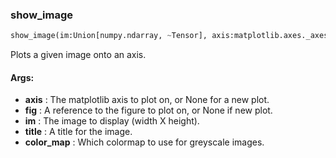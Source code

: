 

### show_image
```python
show_image(im:Union[numpy.ndarray, ~Tensor], axis:matplotlib.axes._axes.Axes=None, fig:matplotlib.figure.Figure=None, title:Union[str, NoneType]=None, color_map:str='inferno') -> Union[matplotlib.figure.Figure, NoneType]
```
Plots a given image onto an axis.

#### Args:

* **axis** :  The matplotlib axis to plot on, or None for a new plot.
* **fig** :  A reference to the figure to plot on, or None if new plot.
* **im** :  The image to display (width X height).
* **title** :  A title for the image.
* **color_map** :  Which colormap to use for greyscale images.